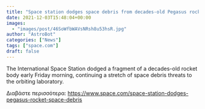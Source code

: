 ```yaml
---
title: "Space station dodges space debris from decades-old Pegasus rocket"
date: 2021-12-03T15:48:04+00:00
images:
  - "images/post/46SoWfbWAVsNRsh8u53hsR.jpg"
author: "AstroBot"
categories: ["News"]
tags: ["space.com"]
draft: false
---
```


The International Space Station dodged a fragment of a decades-old rocket body early Friday morning, continuing a stretch of space debris threats to the orbiting laboratory. 

Διαβάστε περισσότερα: https://www.space.com/space-station-dodges-pegasus-rocket-space-debris
